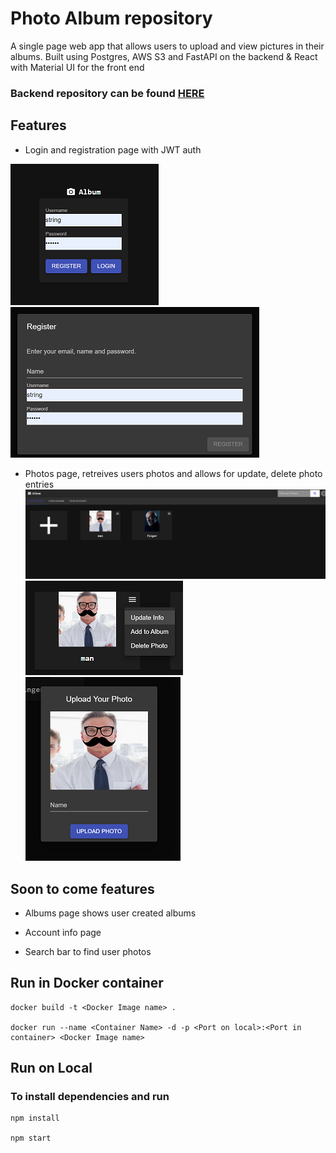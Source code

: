 # Photo Album repository

A single page web app that allows users to upload and view pictures in their albums. Built using Postgres, AWS S3 and FastAPI on the backend & React with Material UI for the front end

### Backend repository can be found [HERE](https://github.com/willu98/Photo-Album-be)

## Features
* Login and registration page with JWT auth

![Login](https://github.com/willu98/photo-album-fe/blob/master/images/login.png)
![Register](https://github.com/willu98/photo-album-fe/blob/master/images/register.png?raw=true)

* Photos page, retreives users photos and allows for update, delete photo entries
![photos_page](https://github.com/willu98/photo-album-fe/blob/master/images/photos_page.png)
![photo_options](https://github.com/willu98/photo-album-fe/blob/master/images/photo_options.png)
![upload](https://github.com/willu98/photo-album-fe/blob/master/images/upload.png)

## Soon to come features
* Albums page shows user created albums

* Account info page

* Search bar to find user photos

## Run in Docker container
~~~~
docker build -t <Docker Image name> . 

docker run --name <Container Name> -d -p <Port on local>:<Port in container> <Docker Image name>
~~~~

## Run on Local
### To install dependencies and run
~~~~
npm install

npm start
~~~~

